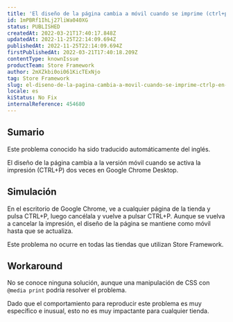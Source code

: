 ```yaml
---
title: 'El diseño de la página cambia a móvil cuando se imprime (ctrl+p) en Chrome'
id: 1mPBRf1IhLj27liWa040XG
status: PUBLISHED
createdAt: 2022-03-21T17:40:17.848Z
updatedAt: 2022-11-25T22:14:09.694Z
publishedAt: 2022-11-25T22:14:09.694Z
firstPublishedAt: 2022-03-21T17:40:18.209Z
contentType: knownIssue
productTeam: Store Framework
author: 2mXZkbi0oi061KicTExNjo
tag: Store Framework
slug: el-diseno-de-la-pagina-cambia-a-movil-cuando-se-imprime-ctrlp-en-chrome
locale: es
kiStatus: No Fix
internalReference: 454680
---
```


## Sumario

<div class="alert alert-info">
  <p>Este problema conocido ha sido traducido automáticamente del inglés.</p>
</div>

El diseño de la página cambia a la versión móvil cuando se activa la impresión (CTRL+P) dos veces en Google Chrome Desktop.

## Simulación

En el escritorio de Google Chrome, ve a cualquier página de la tienda y pulsa CTRL+P, luego cancélala y vuelve a pulsar CTRL+P. Aunque se vuelva a cancelar la impresión, el diseño de la página se mantiene como móvil hasta que se actualiza.

Este problema no ocurre en todas las tiendas que utilizan Store Framework.

## Workaround

No se conoce ninguna solución, aunque una manipulación de CSS con `@media print` podría resolver el problema.

Dado que el comportamiento para reproducir este problema es muy específico e inusual, esto no es muy impactante para cualquier tienda.


